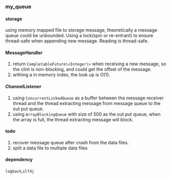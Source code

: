 ### my_queue
#### storage
using memory mapped file to storage message, theoretically a message queue could be unbounded. Using a lock(spin or re-entrant) to ensure thread-safe when appending new message. Reading is thread-safe.
 
#### MessageHandler
1. return ```CompletableFuture\<Integer\>``` when receiving a new message, so the clint is non-blocking, and could get the offset of the message.
2. withing a in memory index, the look up is O(1).

#### ChannelListener
1. using ```ConcurrentLinkedQueue``` as a buffer between the message receiver thread and the thread extracting message from message queue to the out put queue.
2. using ```ArrayBlockingQueue``` with size of 500 as the out put queue, when the array is full, the thread extracting message will block.


#### todo
1. recover message queue after crash from the data files.
2. split a data file to multiple data files
#### dependency
```logback```,```slf4j```

